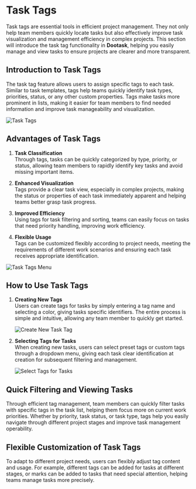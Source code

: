 # Task Tags

Task tags are essential tools in efficient project management. They not only help team members quickly locate tasks but also effectively improve task visualization and management efficiency in complex projects. This section will introduce the task tag functionality in **Dootask**, helping you easily manage and view tasks to ensure projects are clearer and more transparent.

## Introduction to Task Tags

The task tag feature allows users to assign specific tags to each task. Similar to task templates, tags help teams quickly identify task types, priorities, status, or any other custom properties. Tags make tasks more prominent in lists, making it easier for team members to find needed information and improve task manageability and visualization.

![Task Tags](/images/en/en_pro_task_tag_pic_3.png)

## Advantages of Task Tags

1. **Task Classification**  
   Through tags, tasks can be quickly categorized by type, priority, or status, allowing team members to rapidly identify key tasks and avoid missing important items.

2. **Enhanced Visualization**  
   Tags provide a clear task view, especially in complex projects, making the status or properties of each task immediately apparent and helping teams better grasp task progress.

3. **Improved Efficiency**  
   Using tags for task filtering and sorting, teams can easily focus on tasks that need priority handling, improving work efficiency.

4. **Flexible Usage**  
   Tags can be customized flexibly according to project needs, meeting the requirements of different work scenarios and ensuring each task receives appropriate identification.

![Task Tags Menu](/images/en/en_pro_member_pic_1.png)

## How to Use Task Tags

1. **Creating New Tags**  
   Users can create tags for tasks by simply entering a tag name and selecting a color, giving tasks specific identifiers. The entire process is simple and intuitive, allowing any team member to quickly get started.

   ![Create New Task Tag](/images/en/en_pro_task_tag_pic_1.png)

2. **Selecting Tags for Tasks**  
   When creating new tasks, users can select preset tags or custom tags through a dropdown menu, giving each task clear identification at creation for subsequent filtering and management.

   ![Select Tags for Tasks](/images/en/en_pro_task_tag_pic_4.png)


## Quick Filtering and Viewing Tasks

Through efficient tag management, team members can quickly filter tasks with specific tags in the task list, helping them focus more on current work priorities. Whether by priority, task status, or task type, tags help you easily navigate through different project stages and improve task management operability.

## Flexible Customization of Task Tags

To adapt to different project needs, users can flexibly adjust tag content and usage. For example, different tags can be added for tasks at different stages, or marks can be added to tasks that need special attention, helping teams manage tasks more precisely.
